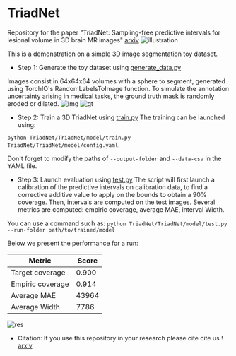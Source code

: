 # TriadNet
Repository for the paper "TriadNet: Sampling-free predictive intervals for lesional volume in 3D brain MR images" [arxiv](https://arxiv.org/abs/2307.15638) 
![illustration](https://github.com/benolmbrt/TriadNet/blob/master/attunet_triad.jpg)

This is a demonstration on a simple 3D image segmentation toy dataset.

- Step 1: Generate the toy dataset using [generate_data.py](https://github.com/benolmbert/TriadNet/blob/master/TriadNet/generate_data/generate_data.py)

Images consist in 64x64x64 volumes with a sphere to segment, generated using TorchIO's RandomLabelsToImage function. To simulate the annotation uncertainty arising in medical tasks, the ground truth mask is randomly eroded or dilated. 
![img](https://github.com/benolmbrt/TriadNet/blob/master/img.png)
![gt](https://github.com/benolmbrt/TriadNet/blob/master/img_gt.png)

- Step 2: Train a 3D TriadNet using [train.py](https://github.com/benolmbert/TriadNet/blob/master/TriadNet/model/train.py)
The training can be launched using:

 ```python TriadNet/TriadNet/model/train.py TriadNet/TriadNet/model/config.yaml```. 
 
 Don't forget to modify the paths of ```--output-folder``` and ```--data-csv``` in the YAML file.

- Step 3: Launch evaluation using [test.py](https://github.com/benolmbert/TriadNet/blob/master/TriadNet/model/test.py)
The script will first launch a calibration of the predictive intervals on calibration data, to find a corrective additive value to apply on the bounds to obtain a 90% coverage.
Then, intervals are computed on the test images. Several metrics are computed: empiric coverage, average MAE, interval Width. 

You can use a command such as:  ```python TriadNet/TriadNet/model/test.py --run-folder path/to/trained/model```

Below we present the performance for a run: 

| Metric  | Score |
| ------------- | ------------- |
| Target coverage  | 0.900 |
| Empiric coverage  | 0.914  |
| Average MAE  | 43964 |
| Average Width  | 7786  |

![res](https://github.com/benolmbrt/TriadNet/blob/master/paper_figure.png)

- Citation:
If you use this repository in your research please cite cite us ! [arxiv](https://arxiv.org/abs/2307.15638) 
